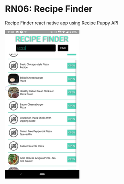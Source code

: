 # RN06: Recipe Finder
Recipe Finder react native app using [Recipe Puppy API](http://www.recipepuppy.com/api)


<a href="https://raw.githubusercontent.com/Claudiferock/Mobile-Programming/master/img/RN07.jpeg"><img src="https://raw.githubusercontent.com/Claudiferock/Mobile-Programming/master/img/RN07.jpeg" alt="Screenshot of react native recipe finder app" width="238"/></a>  
